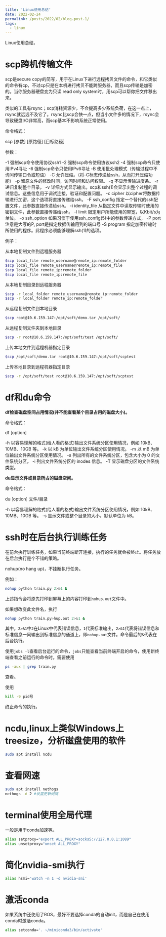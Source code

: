 ```yaml
---
title: 'Linux使用总结'
date: 2022-02-24
permalink: /posts/2022/02/blog-post-1/
tags:
  - linux
---
```


Linux使用总结。

# scp跨机传输文件

scp是secure copy的简写，用于在Linux下进行远程拷贝文件的命令，和它类似的命令有cp，不过cp只是在本机进行拷贝不能跨服务器，而且scp传输是加密的。当你服务器硬盘变为只读 read only system时，用scp可以帮你把文件移出来。

类似的工具有rsync；scp消耗资源少，不会提高多少系统负荷，在这一点上，rsync就远远不及它了。rsync比scp会快一点，但当小文件多的情况下，rsync会导致硬盘I/O非常高，而scp基本不影响系统正常使用。

命令格式：

scp [参数] [原路径] [目标路径]

参数：

-1 强制scp命令使用协议ssh1
-2 强制scp命令使用协议ssh2
-4 强制scp命令只使用IPv4寻址
-6 强制scp命令只使用IPv6寻址
-B 使用批处理模式（传输过程中不询问传输口令或短语）
-C 允许压缩。（将-C标志传递给ssh，从而打开压缩功能）
-p 留原文件的修改时间，访问时间和访问权限。
-q 不显示传输进度条。
-r 递归复制整个目录。
-v 详细方式显示输出。scp和ssh(1)会显示出整个过程的调试信息。这些信息用于调试连接，验证和配置问题。
-c cipher 以cipher将数据传输进行加密，这个选项将直接传递给ssh。
-F ssh_config 指定一个替代的ssh配置文件，此参数直接传递给ssh。
-i identity_file 从指定文件中读取传输时使用的密钥文件，此参数直接传递给ssh。
-l limit 限定用户所能使用的带宽，以Kbit/s为单位。
-o ssh_option 如果习惯于使用ssh_config(5)中的参数传递方式，
-P port 注意是大写的P, port是指定数据传输用到的端口号
-S program 指定加密传输时所使用的程序。此程序必须能够理解ssh(1)的选项。

例子：

从本地复制文件到远程服务器
```bash
$scp local_file remote_username@remote_ip:remote_folder
$scp local_file remote_username@remote_ip:remote_file
$scp local_file remote_ip:remote_folder
$scp local_file remote_ip:remote_file
```

从本地复制目录到远程服务器
```bash
$scp -r local_folder remote_username@remote_ip:remote_folder
$scp -r local_folder remote_ip:remote_folder
```

从远程复制文件到本地目录
```bash
$scp root@10.6.159.147:/opt/soft/demo.tar /opt/soft/
```
从远程复制文件夹到本地目录
```bash
$scp -r root@10.6.159.147:/opt/soft/test /opt/soft/
```

上传本地文件到远程机器指定目录
```bash
$scp /opt/soft/demo.tar root@10.6.159.147:/opt/soft/scptest
```

上传本地目录到远程机器指定目录
```bash
$scp -r /opt/soft/test root@10.6.159.147:/opt/soft/scptest
```


# df和du命令

**df检查磁盘空间占用情况(并不能查看某个目录占用的磁盘大小)。**

命令格式：

df [option]

-h 以容易理解的格式(给人看的格式)输出文件系统分区使用情况，例如 10kB、10MB、10GB 等。
-k 以 kB 为单位输出文件系统分区使用情况。
-m 以 mB 为单位输出文件系统分区使用情况。
-a 列出所有的文件系统分区，包含大小为 0 的文件系统分区。
-i 列出文件系统分区的 inodes 信息。
-T 显示磁盘分区的文件系统类型。

**du显示文件或目录所占的磁盘空间。**

命令格式：

du [option] 文件/目录

-h 以容易理解的格式(给人看的格式)输出文件系统分区使用情况，例如 10kB、10MB、10GB 等。
-s 显示文件或整个目录的大小，默认单位为 kB。


# ssh时在后台执行训练任务

在前台执行训练任务，如果当前终端断开连接，执行的任务就会被终止。将任务放在后台执行是个不错的策略。

nohup(no hang up)，不挂断执行任务。

例如：
```bash
nohup python train.py 2>&1 &
```
上述指令会将原先打印到屏幕上的内容打印到`nohup.out`文件中。

如果想改变此文件名，执行
```bash
nohup python train.py>hup.out 2>&1 &
```

其中，`2>&1`中`2`在Linux中代表错误信息，`1`代表标准输出，`2>&1`代表将错误信息和标准信息一同输出到标准信息的通道上，即`nohup.out`文件。命令最后的`&`代表在后台执行。

使用`jobs -l`查看后台运行的命令，`jobs`只能查看当前终端开启的命令，使用新终端查看之前运行的命令时，需要使用
```bash
ps -aux | grep train.py
```
查看。

使用
```bash
kill -9 pid号
```
终止命令的执行。

# ncdu,linux上类似Windows上treesize，分析磁盘使用的软件
```bash
sudo apt install ncdu
```

# 查看网速

```bash
sudo apt install nethogs
nethogs -d 2 #设置更新间隔
```
# terminal使用全局代理

一般是用于conda加速等。

```bash
alias setproxy="export ALL_PROXY=socks5://127.0.0.1:1089"
alias unsetproxy="unset ALL_PROXY"
```

# 简化nvidia-smi执行

```bash
alias hsmi='watch -n 1 -d nvidia-smi'
```

# 激活conda

如果系统中还使用了ROS，最好不要选择conda的自动init，而是自己在使用conda时激活conda。

```bash
alias setconda='. ~/miniconda3/bin/activate'
```

